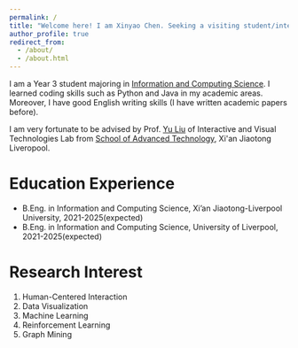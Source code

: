 ```yaml
---
permalink: /
title: "Welcome here! I am Xinyao Chen. Seeking a visiting student/intern position in laboratory!"
author_profile: true
redirect_from: 
  - /about/
  - /about.html
---
```


I am a Year 3 student majoring in [Information and Computing Science](https://www.xjtlu.edu.cn/en/study/undergraduate/information-and-computing-science). I learned coding skills such as Python and Java in my academic areas. Moreover, I have good English writing skills (I have written academic papers before).

I am very fortunate to be advised by Prof. [Yu Liu](https://scholar.xjtlu.edu.cn/en/persons/YuLiu02) of Interactive and Visual Technologies Lab from [School of Advanced Technology](https://www.xjtlu.edu.cn/en/study/departments/school-of-advanced-technology/overview), Xi'an Jiaotong Liveropool. 

Education Experience
=====
* B.Eng. in Information and Computing Science, Xi’an Jiaotong-Liverpool University, 2021-2025(expected)
* B.Eng. in Information and Computing Science, University of Liverpool, 2021-2025(expected)

Research Interest
=====
1. Human-Centered Interaction
1. Data Visualization 
1. Machine Learning
1. Reinforcement Learning
1. Graph Mining

